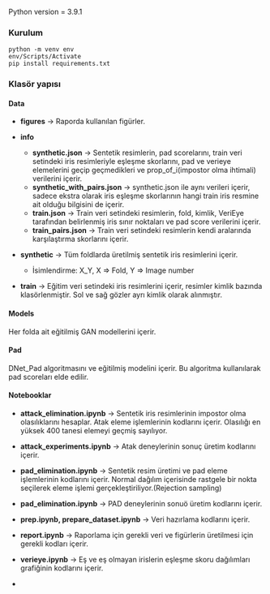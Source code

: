 Python version = 3.9.1

### Kurulum

```
python -m venv env
env/Scripts/Activate
pip install requirements.txt
```

### Klasör yapısı
#### Data
- __figures__ -> Raporda kullanılan figürler.

- __info__
    - __synthetic.json__ -> Sentetik resimlerin, pad scorelarını, train veri setindeki iris resimleriyle eşleşme skorlarını, pad ve verieye elemelerini geçip geçmedikleri ve prop_of_i(impostor olma ihtimali) verilerini içerir.
    - __synthetic_with_pairs.json__ -> synthetic.json ile aynı verileri içerir, sadece ekstra olarak iris eşleşme skorlarının hangi train iris resmine ait olduğu bilgisini de içerir.
    - __train.json__ -> Train veri setindeki resimlerin, fold, kimlik, VeriEye tarafından belirlenmiş iris sınır noktaları ve pad score verilerini içerir.
    - __train_pairs.json__ -> Train veri setindeki resimlerin kendi aralarında karşılaştırma skorlarını içerir.

- __synthetic__ -> Tüm foldlarda üretilmiş sentetik iris resimlerini içerir.
    - İsimlendirme: X_Y, X => Fold, Y => Image number

- __train__ -> Eğitim veri setindeki iris resimlerini içerir, resimler kimlik bazında klasörlenmiştir. Sol ve sağ gözler ayrı kimlik olarak alınmıştır.

#### Models
Her folda ait eğitilmiş GAN modellerini içerir.

#### Pad
DNet_Pad algoritmasını ve eğitilmiş modelini içerir. Bu algoritma kullanılarak pad scoreları elde edilir.

#### Notebooklar

- __attack_elimination.ipynb__ -> Sentetik iris resimlerinin impostor olma olasılıklarını hesaplar. Atak eleme işlemlerinin kodlarını içerir. Olasılığı en yüksek 400 tanesi elemeyi geçmiş sayılıyor.

- __attack_experiments.ipynb__ -> Atak deneylerinin sonuç üretim kodlarını içerir.

- __pad_elimination.ipynb__ -> Sentetik resim üretimi ve pad eleme işlemlerinin kodlarını içerir. Normal dağılım içerisinde rastgele bir nokta seçilerek eleme işlemi gerçekleştiriliyor.(Rejection sampling)

- __pad_elimination.ipynb__ -> PAD deneylerinin sonuö üretim kodlarını içerir.

- __prep.ipynb, prepare_dataset.ipynb__ -> Veri hazırlama kodlarını içerir.

- __report.ipynb__ -> Raporlama için gerekli veri ve figürlerin üretilmesi için gerekli kodları içerir.

- __verieye.ipynb__ -> Eş ve eş olmayan irislerin eşleşme skoru dağılımları grafiğinin kodlarını içerir.
-